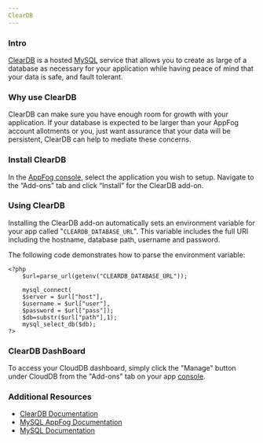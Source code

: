 ```yaml
---
ClearDB
---
```


### Intro
[ClearDB](https://www.cleardb.com) is a hosted [MySQL](http://www.mysql.com/) service that allows you to create as large of a database as necessary for your application while having peace of mind that your data is safe, and fault tolerant.

### Why use ClearDB
ClearDB can make sure you have enough room for growth with your application. If your database is expected to be larger than your AppFog account allotments or you, just want assurance that your data will be persistent, ClearDB can help to mediate these concerns.

### Install ClearDB

In the [AppFog console](https://console.appfog.com/), select the application you wish to setup.
Navigate to the “Add-ons” tab and click “Install” for the ClearDB add-on.

### Using ClearDB

Installing the ClearDB add-on automatically sets an environment variable for your app called "`CLEARDB_DATABASE_URL`". This variable includes the full URI including the hostname, database path, username and password. 

The following code demonstrates how to parse the environment variable:

	<?php
		$url=parse_url(getenv("CLEARDB_DATABASE_URL"));

		mysql_connect(
		$server = $url["host"],
		$username = $url["user"],
		$password = $url["pass"]);
		$db=substr($url["path"],1);
		mysql_select_db($db);
	?>

### ClearDB DashBoard
To access your CloudDB dashboard, simply click the "Manage" button under CloudDB from the "Add-ons" tab on your app [console](https://console.appfog.com/).

### Additional Resources
* [ClearDB Documentation](http://www.cleardb.com/developers)
* [MySQL AppFog Documentation](https://docs.appfog.com/services/mysql)
* [MySQL Documentation](http://dev.mysql.com/doc/)
